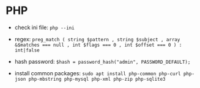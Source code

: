 # PHP

*   check ini file: `php --ini`

*   regex:
    `preg_match ( string $pattern , string $subject , array &$matches === null , int $flags === 0 , int $offset === 0 ) : int|false`

* hash password: `$hash = password_hash("admin", PASSWORD_DEFAULT);`
* install common packages: `sudo apt install php-common php-curl php-json php-mbstring php-mysql php-xml php-zip php-sqlite3`
